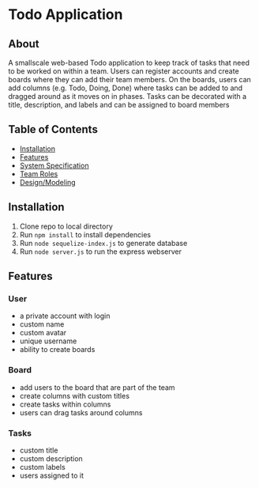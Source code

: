 # Todo Application
## About
A smallscale web-based Todo application to keep track of tasks that need to be worked on within a team. Users can register accounts and create boards where they can add their team members. On the boards, users can add columns (e.g. Todo, Doing, Done) where tasks can be added to and dragged around as it moves on in phases. Tasks can be decorated with a title, description, and labels and can be assigned to board members

## Table of Contents
- [Installation](#installation)
- [Features](#features)
- [System Specification](https://github.com/BotondDajka/wk4_TodoApp/wiki/System-Specification)
- [Team Roles](https://github.com/BotondDajka/wk4_TodoApp/wiki/Team-Roles)
- [Design/Modeling](https://github.com/BotondDajka/wk4_TodoApp/wiki/Design-and-Modelling)

## Installation
1.  Clone repo to local directory
2. Run `npm install` to install dependencies
3. Run `node sequelize-index.js` to generate database
4. Run `node server.js` to run the express webserver

## Features
### User
- a private account with login
- custom name
- custom avatar
- unique username
- ability to create boards
### Board
- add users to the board that are part of the team
- create columns with custom titles
- create tasks within columns
- users can drag tasks around columns
### Tasks
- custom title
- custom description
- custom labels
- users assigned to it
